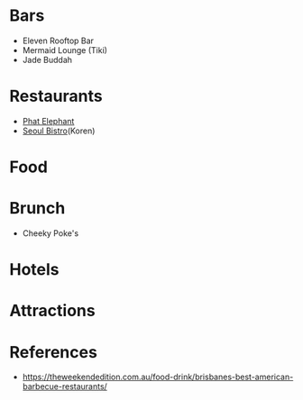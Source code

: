 # Bars
* Eleven Rooftop Bar
* Mermaid Lounge (Tiki)
* Jade Buddah


# Restaurants
* [Phat Elephant](http://phatelephant.com.au)
* [Seoul Bistro](https://www.seoulbistro.com.au/)(Koren)

# Food

# Brunch
* Cheeky Poke's

# Hotels

# Attractions

# References
* https://theweekendedition.com.au/food-drink/brisbanes-best-american-barbecue-restaurants/
